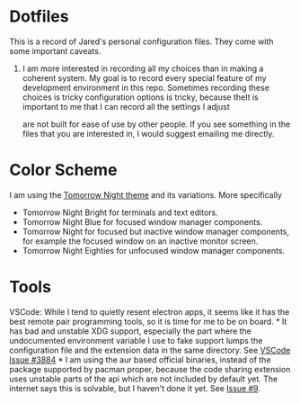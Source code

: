 Dotfiles
========

This is a record of Jared's personal configuration files.  They come with some important caveats.

1) I am more interested in recording all my choices than in making a coherent system.
    My goal is to record every special feature of my development environment in this repo.
    Sometimes recording these choices is tricky configuration options is tricky, because theIt is important to me that I can record all the settings I adjust

    are not built for ease of use by other people.  If you see something in the files that you are interested in, I would suggest emailing me directly.


Color Scheme
============
I am using the [Tomorrow Night theme](https://github.com/ChrisKempson/Tomorrow-Theme) and its variations. More specifically
* Tomorrow Night Bright for terminals and text editors.
* Tomorrow Night Blue for focused window manager components.
* Tomorrow Night for focused but inactive window manager components, for example the focused window on an inactive monitor screen.
* Tomorrow Night Eighties for unfocused window manager components.


Tools
=====

VSCode: While I tend to quietly resent electron apps, it seems like it has the best remote pair programming tools, so it is time for me to be on board.
    * It has bad and unstable XDG support, especially the part where the undocumented environment variable I use to fake support lumps the configuration file and the extension data in the same directory. See [VSCode Issue #3884](https://github.com/Microsoft/vscode/issues/3884)
    * I am using the aur based official binaries, instead of the package supported by pacman proper, because the code sharing extension uses unstable parts of the api which are not included by default yet.  The internet says this is solvable, but I haven't done it yet. See [Issue #9](https://github.com/jgarst/dotfiles/issues/9).

